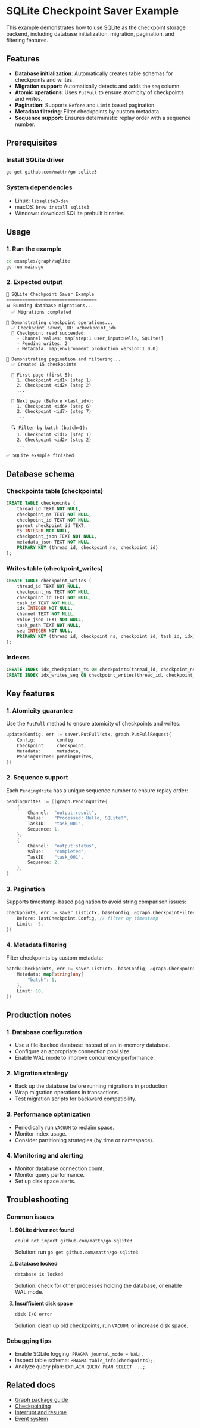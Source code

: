 # SQLite Checkpoint Saver Example

This example demonstrates how to use SQLite as the checkpoint storage
backend, including database initialization, migration, pagination, and
filtering features.

## Features

- **Database initialization**: Automatically creates table schemas for
  checkpoints and writes.
- **Migration support**: Automatically detects and adds the `seq` column.
- **Atomic operations**: Uses `PutFull` to ensure atomicity of checkpoints and
  writes.
- **Pagination**: Supports `Before` and `Limit` based pagination.
- **Metadata filtering**: Filter checkpoints by custom metadata.
- **Sequence support**: Ensures deterministic replay order with a sequence
  number.

## Prerequisites

### Install SQLite driver

```bash
go get github.com/mattn/go-sqlite3
```

### System dependencies

- Linux: `libsqlite3-dev`
- macOS: `brew install sqlite3`
- Windows: download SQLite prebuilt binaries

## Usage

### 1. Run the example

```bash
cd examples/graph/sqlite
go run main.go
```

### 2. Expected output

```
🚀 SQLite Checkpoint Saver Example
==================================
📊 Running database migrations...
  ✅ Migrations completed

📝 Demonstrating checkpoint operations...
  ✅ Checkpoint saved, ID: <checkpoint_id>
  📖 Checkpoint read succeeded:
    - Channel values: map[step:1 user_input:Hello, SQLite!]
    - Pending writes: 2
    - Metadata: map[environment:production version:1.0.0]

📄 Demonstrating pagination and filtering...
  ✅ Created 15 checkpoints

  📖 First page (first 5):
    1. Checkpoint <id1> (step 1)
    2. Checkpoint <id2> (step 2)
    ...

  📖 Next page (Before <last_id>):
    1. Checkpoint <id6> (step 6)
    2. Checkpoint <id7> (step 7)
    ...

  🔍 Filter by batch (batch=1):
    1. Checkpoint <id1> (step 1)
    2. Checkpoint <id2> (step 2)
    ...

✅ SQLite example finished
```

## Database schema

### Checkpoints table (checkpoints)

```sql
CREATE TABLE checkpoints (
    thread_id TEXT NOT NULL,
    checkpoint_ns TEXT NOT NULL,
    checkpoint_id TEXT NOT NULL,
    parent_checkpoint_id TEXT,
    ts INTEGER NOT NULL,
    checkpoint_json TEXT NOT NULL,
    metadata_json TEXT NOT NULL,
    PRIMARY KEY (thread_id, checkpoint_ns, checkpoint_id)
);
```

### Writes table (checkpoint_writes)

```sql
CREATE TABLE checkpoint_writes (
    thread_id TEXT NOT NULL,
    checkpoint_ns TEXT NOT NULL,
    checkpoint_id TEXT NOT NULL,
    task_id TEXT NOT NULL,
    idx INTEGER NOT NULL,
    channel TEXT NOT NULL,
    value_json TEXT NOT NULL,
    task_path TEXT NOT NULL,
    seq INTEGER NOT NULL,
    PRIMARY KEY (thread_id, checkpoint_ns, checkpoint_id, task_id, idx)
);
```

### Indexes

```sql
CREATE INDEX idx_checkpoints_ts ON checkpoints(thread_id, checkpoint_ns, ts);
CREATE INDEX idx_writes_seq ON checkpoint_writes(thread_id, checkpoint_ns, checkpoint_id, seq);
```

## Key features

### 1. Atomicity guarantee

Use the `PutFull` method to ensure atomicity of checkpoints and writes:

```go
updatedConfig, err := saver.PutFull(ctx, graph.PutFullRequest{
    Config:        config,
    Checkpoint:    checkpoint,
    Metadata:      metadata,
    PendingWrites: pendingWrites,
})
```

### 2. Sequence support

Each `PendingWrite` has a unique sequence number to ensure replay order:

```go
pendingWrites := []graph.PendingWrite{
    {
        Channel:  "output:result",
        Value:    "Processed: Hello, SQLite!",
        TaskID:   "task_001",
        Sequence: 1,
    },
    {
        Channel:  "output:status",
        Value:    "completed",
        TaskID:   "task_001",
        Sequence: 2,
    },
}
```

### 3. Pagination

Supports timestamp-based pagination to avoid string comparison issues:

```go
checkpoints, err := saver.List(ctx, baseConfig, &graph.CheckpointFilter{
    Before: lastCheckpoint.Config, // filter by timestamp
    Limit:  5,
})
```

### 4. Metadata filtering

Filter checkpoints by custom metadata:

```go
batch1Checkpoints, err := saver.List(ctx, baseConfig, &graph.CheckpointFilter{
    Metadata: map[string]any{
        "batch": 1,
    },
    Limit: 10,
})
```

## Production notes

### 1. Database configuration

- Use a file-backed database instead of an in-memory database.
- Configure an appropriate connection pool size.
- Enable WAL mode to improve concurrency performance.

### 2. Migration strategy

- Back up the database before running migrations in production.
- Wrap migration operations in transactions.
- Test migration scripts for backward compatibility.

### 3. Performance optimization

- Periodically run `VACUUM` to reclaim space.
- Monitor index usage.
- Consider partitioning strategies (by time or namespace).

### 4. Monitoring and alerting

- Monitor database connection count.
- Monitor query performance.
- Set up disk space alerts.

## Troubleshooting

### Common issues

1. **SQLite driver not found**
   ```
   could not import github.com/mattn/go-sqlite3
   ```
   Solution: run `go get github.com/mattn/go-sqlite3`.

2. **Database locked**
   ```
   database is locked
   ```
   Solution: check for other processes holding the database, or enable WAL
   mode.

3. **Insufficient disk space**
   ```
   disk I/O error
   ```
   Solution: clean up old checkpoints, run `VACUUM`, or increase disk space.

### Debugging tips

- Enable SQLite logging: `PRAGMA journal_mode = WAL;`.
- Inspect table schema: `PRAGMA table_info(checkpoints);`.
- Analyze query plan: `EXPLAIN QUERY PLAN SELECT ...;`.

## Related docs

- [Graph package guide](../../../docs/zh/graph.md)
- [Checkpointing](../../../docs/zh/graph.md#检查点机制)
- [Interrupt and resume](../../../docs/zh/graph.md#中断和恢复)
- [Event system](../../../docs/zh/graph.md#事件系统)
